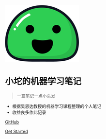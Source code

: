 

![logo](.\image\icon.svg)

# 小坨的机器学习笔记

> 一篇笔记一点小头发

* 根据吴恩达教授的机器学习课程整理的个人笔记
* 收益良多作此记录

[GitHub](https://github.com/atuo-200)

[Get Started](README)